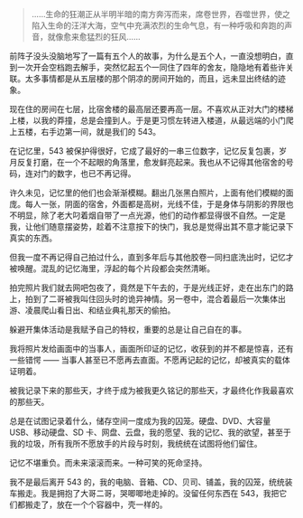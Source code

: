 >  ……生命的狂潮正从半明半暗的南方奔泻而来，席卷世界，吞噬世界，使之陷入生命的汪洋大海，空气中充满浓烈的生命气息，有一种呼吸和奔跑的声音，就像愈来愈猛烈的狂风……

前阵子没头没脑地写了一篇有五个人的故事，为什么是五个人，一直没想明白，直到一次开会空档跑去解手，突然忆起五个一同住了四年的舍友，隐隐地有着些许关联。太多事情都是从五层楼的那个阴凉的房间开始的，而且，远未显出终结的迹象。

现在住的房间在七层，比宿舍楼的最高层还要再高一层。不喜欢从正对大门的楼梯上楼，以我的莽撞，总是会撞到人。于是更习惯左转进入楼道，从最远端的小门爬上五楼，右手边第一间，就是我们的 543。

在记忆里，543 被保护得很好，它成了最好的一串三位数字，记忆反复包裹，岁月反复打磨，在一个不起眼的角落里，愈发鲜亮起来。我也从不记得其他宿舍的号码，连对门的数字，也已不再记得。

许久未见，记忆里的他们也会渐渐模糊。翻出几张黑白照片，上面有他们模糊的面庞。每人一张，阴面的宿舍，外面都是高树，光线不佳，于是身体与阴影的界限也不明显，除了老大叼着烟自带了一点光源，他们的动作都显得很不自然。一定是我，让他们随意摆姿势，趁着不注意按下的快门，我总是觉得出其不意才能记录下真实的东西。

但我一度不再记得自己拍过什么，直到多年后与其他胶卷一同扫底洗出时，记忆才被唤醒。混乱的记忆海里，浮起的每个片段都会突然清晰。

拍完照片我们就去网吧包夜了，竟然是下午去的，于是光线正好，走在出东门的路上，拍到了二哥被我叫住回头时的诡异神情。另一卷中，混合着最后一次集体出游、凌晨爬山看日出、和结业典礼那天的偷拍。

躲避开集体活动是我赋予自己的特权，重要的总是让自己自在的事。

我将照片发给画面中的当事人，画面所印证的记忆，收获到的并不都是惊喜，还有一些错愕 —— 当事人甚至已不愿再去直面。不愿再记起的记忆，却被真实的载体证明着。

被我记录下来的那些天，才终于成为被我更久铭记的那些天，才最终化作我最喜欢的那些天。

总是在试图记录着什么，储存空间一度成为我的囚笼。硬盘、DVD、大容量 USB、移动硬盘、SD 卡、网盘、云盘，我的愿望、我的记忆、我的欲望，甚至于我的垃圾，所有我所不愿放手的片段与时刻，我统统在试图将他们留住。

记忆不堪重负。而未来滚滚而来。一种可笑的死命坚持。

我不是最后离开 543 的，我的电脑、音箱、CD、贝司、铺盖，我的囚笼，统统装车搬走。我是拥抱了大哥二哥，哭唧唧地走掉的。没留任何东西在 543，我把它们都搬走了，放在一个个容器中，壳一样的。